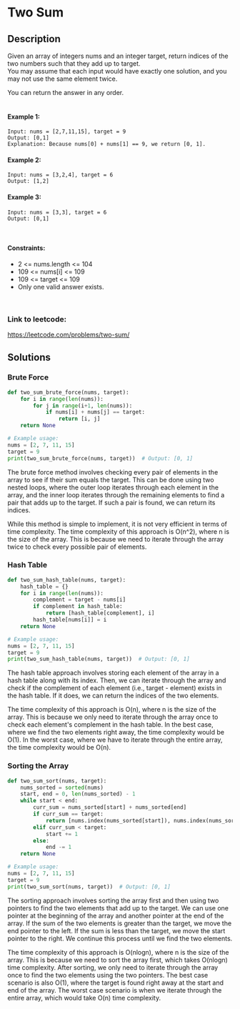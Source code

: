 # Two Sum

## Description
Given an array of integers nums and an integer target, return indices of the two numbers such that they add up to target.
<br />
You may assume that each input would have exactly one solution, and you may not use the same element twice.

You can return the answer in any order.  
<br />
#### Example 1:

```
Input: nums = [2,7,11,15], target = 9
Output: [0,1]
Explanation: Because nums[0] + nums[1] == 9, we return [0, 1].
```
#### Example 2:
```
Input: nums = [3,2,4], target = 6
Output: [1,2]
```

#### Example 3:
```
Input: nums = [3,3], target = 6
Output: [0,1]
```
<br />

#### Constraints:

- 2 <= nums.length <= 104
- 109 <= nums[i] <= 109
- 109 <= target <= 109
- Only one valid answer exists.

<br />

### Link to leetcode:  
https://leetcode.com/problems/two-sum/

## Solutions

### Brute Force

```python
def two_sum_brute_force(nums, target):
    for i in range(len(nums)):
        for j in range(i+1, len(nums)):
            if nums[i] + nums[j] == target:
                return [i, j]
    return None

# Example usage:
nums = [2, 7, 11, 15]
target = 9
print(two_sum_brute_force(nums, target))  # Output: [0, 1]
```

The brute force method involves checking every pair of elements in the array to see if their sum equals the target. This can be done using two nested loops, where the outer loop iterates through each element in the array, and the inner loop iterates through the remaining elements to find a pair that adds up to the target. If such a pair is found, we can return its indices.

While this method is simple to implement, it is not very efficient in terms of time complexity. The time complexity of this approach is O(n^2), where n is the size of the array. This is because we need to iterate through the array twice to check every possible pair of elements.

### Hash Table

```python
def two_sum_hash_table(nums, target):
    hash_table = {}
    for i in range(len(nums)):
        complement = target - nums[i]
        if complement in hash_table:
            return [hash_table[complement], i]
        hash_table[nums[i]] = i
    return None

# Example usage:
nums = [2, 7, 11, 15]
target = 9
print(two_sum_hash_table(nums, target))  # Output: [0, 1]
```

The hash table approach involves storing each element of the array in a hash table along with its index. Then, we can iterate through the array and check if the complement of each element (i.e., target - element) exists in the hash table. If it does, we can return the indices of the two elements.

The time complexity of this approach is O(n), where n is the size of the array. This is because we only need to iterate through the array once to check each element's complement in the hash table. In the best case, where we find the two elements right away, the time complexity would be O(1). In the worst case, where we have to iterate through the entire array, the time complexity would be O(n).

### Sorting the Array

```python
def two_sum_sort(nums, target):
    nums_sorted = sorted(nums)
    start, end = 0, len(nums_sorted) - 1
    while start < end:
        curr_sum = nums_sorted[start] + nums_sorted[end]
        if curr_sum == target:
            return [nums.index(nums_sorted[start]), nums.index(nums_sorted[end])]
        elif curr_sum < target:
            start += 1
        else:
            end -= 1
    return None

# Example usage:
nums = [2, 7, 11, 15]
target = 9
print(two_sum_sort(nums, target))  # Output: [0, 1]
```

The sorting approach involves sorting the array first and then using two pointers to find the two elements that add up to the target. We can use one pointer at the beginning of the array and another pointer at the end of the array. If the sum of the two elements is greater than the target, we move the end pointer to the left. If the sum is less than the target, we move the start pointer to the right. We continue this process until we find the two elements.

The time complexity of this approach is O(nlogn), where n is the size of the array. This is because we need to sort the array first, which takes O(nlogn) time complexity. After sorting, we only need to iterate through the array once to find the two elements using the two pointers. The best case scenario is also O(1), where the target is found right away at the start and end of the array. The worst case scenario is when we iterate through the entire array, which would take O(n) time complexity.